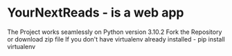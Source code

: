 # YourNextReads - is a web app 

The Project works seamlessly on Python version 3.10.2
Fork the Repository or download zip file
If you don't have virtualenv already installed - pip install virtualenv

